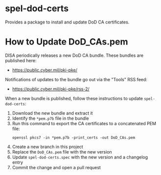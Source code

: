 # spel-dod-certs

Provides a package to install and update DoD CA certificates.

# How to Update DoD_CAs.pem

DISA periodically releases a new DoD CA bundle. These bundles are published here:

* <https://public.cyber.mil/pki-pke/>

Notifications of updates to the bundle go out via the "Tools" RSS feed:

* <https://public.cyber.mil/pki-pke/rss-2/>

When a new bundle is published, follow these instructions to update `spel-dod-certs`:

1. Download the new bundle and extract it
2. Identify the `*pem.p7b` file in the bundle
3. Run this command to export the CA certificates to a concatenated PEM file:
    ```
    openssl pkcs7 -in *pem.p7b -print_certs -out DoD_CAs.pem
    ```
4. Create a new branch in this project
5. Replace the `DoD_CAs.pem` file with the new version
6. Update `spel-dod-certs.spec` with the new version and a changelog entry
7. Commit the change and open a pull request
